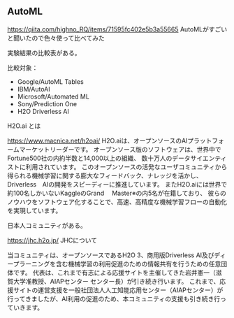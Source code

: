 ## AutoML

https://qiita.com/highno_RQ/items/71595fc402e5b3a55665
AutoMLがすごいと聞いたので色々使って比べてみた

実験結果の比較表がある。

比較対象：
- Google/AutoML Tables
- IBM/AutoAI
- Microsoft/Automated ML
- Sony/Prediction One
- H2O Driverless AI

H2O.ai とは

https://www.macnica.net/h2oai/
H2O.aiは、オープンソースのAIプラットフォームマーケットリーダーです。
オープンソース版のソフトウェアは、世界中でFortune500社の内約半数と14,000以上の組織、
数十万人のデータサイエンティストに利用されています。
このオープンソースの活発なユーザコミュニティから得られる機械学習に関する膨大なフィードバック、ナレッジを活かし、
Driverless　AIの開発をスピーディーに推進しています。
またH2O.aiには世界で約100名しかいないKaggleのGrand 　Master※の内5名が在籍しており、
彼らのノウハウをソフトウェア化することで、高速、高精度な機械学習フローの自動化を実現しています。

日本人コミュニティがある。

https://jhc.h2o.jp/
JHCについて

当コミュニティは、オープンソースであるH2O 3、商用版Driverless AI及びディープラーニングを含む機械学習の利用促進のための情報共有を行うための任意団体です。
代表は、これまで有志による応援サイトを主催してきた岩井憲一（滋賀大学准教授、AIAPセンター センター長）が引き続き行います。
これまで、応援サイトの運営支援を一般社団法人人工知能応用センター（AIAPセンター）が行ってきましたが、AI利用の促進のため、本コミュニティの支援も引き続き行っていきます。
